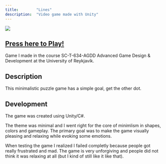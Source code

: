 ```yaml
---
title:        "Lines"
description:  "Video game made with Unity"
---
```


![](https://i.imgur.com/HK6KpkN.gif)

## [Press here to Play!](https://bergrosgigja.itch.io/lines)

Game I made in the course SC-T-634-AGDD Advanced Game Design & Development at the University of Reykjavík.

## Description
This minimalistic puzzle game has a simple goal, get the other dot.

## Development
The game was created using Unity/C#.

The theme was minimal and I went right for the core of minimlism in shapes, colors and gameplay.
The primary goal was to make the game visually pleasing and relaxing while evoking some emotions.

When testing the game I realized I failed completly because people got really frustrated and mad. 
The game is very unforgiving and people did not think it was relaxing at all (but I kind of still like it like that).
